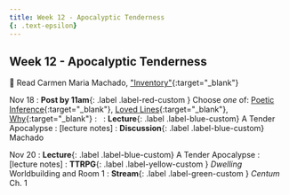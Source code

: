```yaml
---
title: Week 12 - Apocalyptic Tenderness
{: .text-epsilon}
---
```


## Week 12 - Apocalyptic Tenderness

📖 Read Carmen Maria Machado, ["Inventory"](/ws297y/assets/pdfs/machado_inventory.pdf){:target="_blank"}   

Nov 18
: **Post by 11am**{: .label .label-red-custom } Choose *one* of: [Poetic Inference](https://visforvali.github.io/ws297y/prompts/#poetic-inference){:target="_blank"}, [Loved Lines](https://visforvali.github.io/ws297y/prompts/#loved-lines){:target="_blank"}, [Why](https://visforvali.github.io/ws297y/prompts/#why){:target="_blank"}
  : &nbsp;
: **Lecture**{: .label .label-blue-custom} A Tender Apocalypse
  : [lecture notes]
: **Discussion**{: .label .label-blue-custom} Machado

Nov 20
: **Lecture**{: .label .label-blue-custom} A Tender Apocalypse
  : [lecture notes]
: **TTRPG**{: .label .label-yellow-custom } *Dwelling* Worldbuilding and Room 1
: **Stream**{: .label .label-green-custom } *Centum* Ch. 1